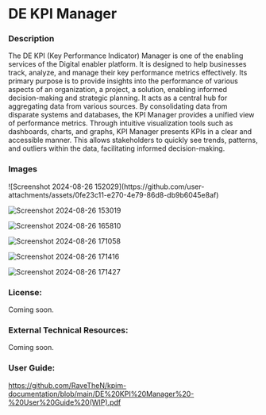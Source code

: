 <h1>DE KPI Manager</h1>
<h3>Description</h3>

The DE KPI (Key Performance Indicator) Manager is one of the enabling services of the Digital enabler platform. It is designed to help businesses track, analyze, and manage their key performance metrics effectively. 
Its primary purpose is to provide insights into the performance of various aspects of an organization, a project, a solution, enabling informed decision-making and strategic planning. 
It acts as a central hub for aggregating data from various sources. By consolidating data from disparate systems and databases, the KPI Manager provides a unified view of performance metrics.
Through intuitive visualization tools such as dashboards, charts, and graphs, KPI Manager presents KPIs in a clear and accessible manner. This allows stakeholders to quickly see trends, patterns, and outliers within the data, facilitating informed decision-making.

<h3>Images</h3>
![Screenshot 2024-08-26 152029](https://github.com/user-attachments/assets/0fe23c11-e270-4e79-86d8-db9b6045e8af)

![Screenshot 2024-08-26 153019](https://github.com/user-attachments/assets/036c861e-0b12-4f82-9982-0e00e125a087)

![Screenshot 2024-08-26 165810](https://github.com/user-attachments/assets/fbd728df-46ac-4cdc-ad05-d876d1ff173b)

![Screenshot 2024-08-26 171058](https://github.com/user-attachments/assets/e65bb241-0fea-462a-951b-bbd55e4d5e19)

![Screenshot 2024-08-26 171416](https://github.com/user-attachments/assets/c2b80767-fd06-4743-846d-5852332189ba)

![Screenshot 2024-08-26 171427](https://github.com/user-attachments/assets/c8fd40de-9e79-4aea-a689-3b51c7fc0a6b)

<h3>License:</h3>

Coming soon.

<h3>External Technical Resources:</h3>

Coming soon.

<h3>User Guide:</h3>

https://github.com/RaveTheN/kpim-documentation/blob/main/DE%20KPI%20Manager%20-%20User%20Guide%20(WIP).pdf
